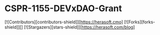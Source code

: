 # CSPR-1155-DEVxDAO-Grant


[![Contributors][contributors-shield]][https://herasoft.cmo]
[![Forks][forks-shield]][]
[![Stargazers][stars-shield]][https://herasoft.com/blog]
